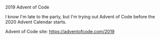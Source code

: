 2019 Advent of Code

I know I'm late to the party, but I'm trying out Advent of Code before the
2020 Advent Calendar starts.

Advent of Code site: https://adventofcode.com/2019
